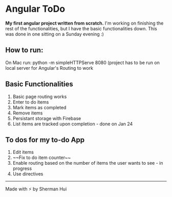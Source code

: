 <h1>Angular ToDo</h1>

<p><strong>My first angular project written from scratch.</strong> I'm working on finishing the rest of the functionalities, but I have the basic functionalities down. This was done in one sitting on a Sunday evening :)</p>

<h2>How to run:</h2>

<p>On Mac run: python -m simpleHTTPServe 8080 (project has to be run on local server for Angular's Routing to work</p>

<h2>Basic Functionalities</h2>

<ol>
	<li>Basic page routing works</li>
	<li>Enter to do items</li>
	<li>Mark items as completed</li>
	<li>Remove items</li>
	<li>Persistant storage with Firebase</li>
	<li>List items are tracked upon completion - done on Jan 24</li>
</ol>

<h2>To dos for my to-do App</h2>

<ol>
	<li>Edit items</li>
	<li>~~Fix to do item counter~~</li>
	<li>Enable routing based on the number of items the user wants to see - in progress</li>
	<li>Use directives</li>
</ol>

<hr/>
Made with ⚡ by Sherman Hui